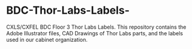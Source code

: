 # BDC-Thor-Labs-Labels-
CXLS/CXFEL BDC Floor 3 Thor Labs Labels. 
This repository contains the Adobe Illustrator files, CAD Drawings of Thor Labs parts, and the labels used in our cabinet organization.
